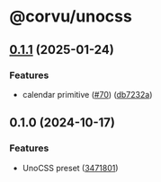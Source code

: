 # @corvu/unocss

## [0.1.1](https://github.com/corvudev/corvu/compare/@corvu/unocss@0.1.0...@corvu/unocss@0.1.1) (2025-01-24)


### Features

* calendar primitive ([#70](https://github.com/corvudev/corvu/issues/70)) ([db7232a](https://github.com/corvudev/corvu/commit/db7232ac19975c7a0d185494fdb3c7cdf35bfcdc))

## 0.1.0 (2024-10-17)


### Features

* UnoCSS preset ([3471801](https://github.com/corvudev/corvu/commit/3471801029cc82c48934bf6301bfd06ea07abf18))
